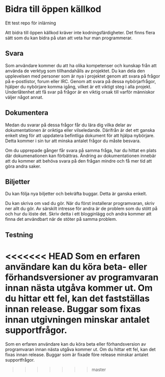 # Bidra till öppen källkod

Ett test repo för inlärning

Att bidra till öppen källkod kräver inte kodningsfärdigheter. Det finns flera sätt som du kan bidra på utan att veta hur man programmerar.

## Svara

Som användare kommer du att ha olika kompetenser och kunskap från att använda de verktyg som tillhandahålls av projektet. Du kan dela den upplevelsen med personer som är nya i projektet genom att svara på frågor på e-postlistor, forum eller IRC. Genom att svara på dessa nybörjarfrågor, hjälper du nybörjare komma igång, vilket är ett viktigt steg i alla projekt. Underlåtenhet att få svar på frågor är en viktig orsak till varför människor väljer något annat.

## Dokumentera

Medan du svarar på dessa frågor får du lära dig vilka delar av dokumentationen är oriktiga eller vilseledande. Därifrån är det ett ganska enkelt steg för att uppdatera befintliga dokument för att hjälpa nybörjare. Detta kommer i sin tur att minska antalet frågor du måste besvara.

Om du upprepade gånger får svara på samma fråga, har du hittat en plats där dokumenationen kan förbättras. Ändring av dokumentationen innebär att du kommer att behöva svara på den frågan mindre och få mer tid att göra andra saker.

## Biljetter

Du kan följa nya biljetter och bekräfta buggar. Detta är ganska enkelt.

Du kan skriva om vad du gör. När du först installerar programvaran, skriv ner allt du gör. Av särskilt intresse för andra är de problem som du stött på och hur du löste det. Skriv detta i ett blogginlägg och andra kommer att finna det användbart när de stöter på samma problem.

## Testning

<<<<<<< HEAD
Som en erfaren användare kan du köra beta- eller förhandsversioner av programvaran innan nästa utgåva kommer ut. Om du hittar ett fel, kan det fastställas innan release. Buggar som fixas innan utgivningen minskar antalet supportfrågor.
=======
Som en erfaren användare kan du köra beta eller förhandsversion av programvaran innan nästa utgåva kommer ut. Om du hittar ett fel, kan det fixas innan release. Buggar som är fixade före release minskar antalet supportfrågor.
>>>>>>> master

